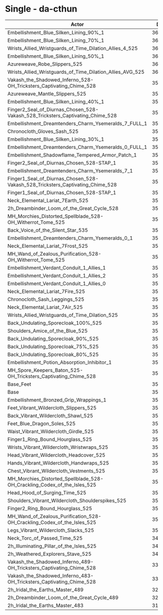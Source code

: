 # Single - da-cthun
| Actor | DPS | Increase |
|---|:---:|:---:|
|Embellishment_Blue_Silken_Lining_90%_1|366014|3.93%|
|Embellishment_Blue_Silken_Lining_70%_1|363149|3.12%|
|Wrists_Allied_Wristguards_of_Time_Dilation_Allies_4_525|361700|2.71%|
|Embellishment_Blue_Silken_Lining_50%_1|360198|2.28%|
|Azureweave_Robe_Slippers_525|360075|2.25%|
|Wrists_Allied_Wristguards_of_Time_Dilation_Allies_AVG_525|360005|2.23%|
|Vakash_the_Shadowed_Inferno_528-OH_Tricksters_Captivating_Chime_528|358910|1.91%|
|Azureweave_Mantle_Slippers_525|358871|1.90%|
|Embellishment_Blue_Silken_Lining_40%_1|358546|1.81%|
|Finger2_Seal_of_Diurnas_Chosen_528-Vakash_528_Tricksters_Captivating_Chime_528|358416|1.77%|
|Embellishment_Dreamtenders_Charm_Ysemeralds_7_FULL_1|356989|1.37%|
|Chronocloth_Gloves_Sash_525|356968|1.36%|
|Embellishment_Blue_Silken_Lining_30%_1|356861|1.33%|
|Embellishment_Dreamtenders_Charm_Ysemeralds_0_FULL_1|356624|1.27%|
|Embellishment_Shadowflame_Tempered_Armor_Patch_1|356437|1.21%|
|Finger2_Seal_of_Diurnas_Chosen_528-STAP_1|356167|1.14%|
|Embellishment_Dreamtenders_Charm_Ysemeralds_7_1|355831|1.04%|
|Finger1_Seal_of_Diurnas_Chosen_528-Vakash_528_Tricksters_Captivating_Chime_528|355771|1.02%|
|Finger1_Seal_of_Diurnas_Chosen_528-STAP_1|355712|1.01%|
|Neck_Elemental_Lariat_7Earth_525|355627|0.98%|
|2h_Dreambinder_Loom_of_the_Great_Cycle_528|355606|0.98%|
|MH_Morchies_Distorted_Spellblade_528-OH_Witherrot_Tome_525|355471|0.94%|
|Back_Voice_of_the_Silent_Star_535|355274|0.88%|
|Embellishment_Dreamtenders_Charm_Ysemeralds_0_1|355073|0.82%|
|Neck_Elemental_Lariat_7Frost_525|354981|0.80%|
|MH_Wand_of_Zealous_Purification_528-OH_Witherrot_Tome_525|354968|0.79%|
|Embellishment_Verdant_Conduit_1_Allies_1|354806|0.75%|
|Embellishment_Verdant_Conduit_1_Allies_2|354750|0.73%|
|Embellishment_Verdant_Conduit_1_Allies_0|354686|0.71%|
|Neck_Elemental_Lariat_7Fire_525|354626|0.70%|
|Chronocloth_Sash_Leggings_525|353995|0.52%|
|Neck_Elemental_Lariat_7Air_525|353956|0.51%|
|Wrists_Allied_Wristguards_of_Time_Dilation_525|353818|0.47%|
|Back_Undulating_Sporecloak_100%_525|353455|0.37%|
|Shoulders_Amice_of_the_Blue_525|353383|0.34%|
|Back_Undulating_Sporecloak_90%_525|353297|0.32%|
|Back_Undulating_Sporecloak_75%_525|353161|0.28%|
|Back_Undulating_Sporecloak_80%_525|353126|0.27%|
|Embellishment_Potion_Absorption_Inhibitor_1|352938|0.22%|
|MH_Spore_Keepers_Baton_525-OH_Tricksters_Captivating_Chime_528|352934|0.22%|
|Base_Feet|352351|0.05%|
|Base|352168|0.00%|
|Embellishment_Bronzed_Grip_Wrappings_1|352091|-0.02%|
|Feet_Vibrant_Wildercloth_Slippers_525|351767|-0.11%|
|Back_Vibrant_Wildercloth_Shawl_525|351753|-0.12%|
|Feet_Blue_Dragon_Soles_525|351711|-0.13%|
|Waist_Vibrant_Wildercloth_Girdle_525|351635|-0.15%|
|Finger1_Ring_Bound_Hourglass_525|351598|-0.16%|
|Wrists_Vibrant_Wildercloth_Wristwraps_525|351487|-0.19%|
|Head_Vibrant_Wildercloth_Headcover_525|351199|-0.28%|
|Hands_Vibrant_Wildercloth_Handwraps_525|351126|-0.30%|
|Chest_Vibrant_Wildercloth_Vestments_525|350832|-0.38%|
|MH_Morchies_Distorted_Spellblade_528-OH_Crackling_Codex_of_the_Isles_525|350832|-0.38%|
|Head_Hood_of_Surging_Time_525|350826|-0.38%|
|Shoulders_Vibrant_Wildercloth_Shoulderspikes_525|350825|-0.38%|
|Finger2_Ring_Bound_Hourglass_525|350587|-0.45%|
|MH_Wand_of_Zealous_Purification_528-OH_Crackling_Codex_of_the_Isles_525|350484|-0.48%|
|Legs_Vibrant_Wildercloth_Slacks_525|350169|-0.57%|
|Neck_Torc_of_Passed_Time_525|349140|-0.86%|
|2h_Illuminating_Pillar_of_the_Isles_525|348994|-0.90%|
|2h_Weathered_Explorers_Stave_525|348571|-1.02%|
|Vakash_the_Shadowed_Inferno_489-OH_Tricksters_Captivating_Chime_528|335409|-4.76%|
|Vakash_the_Shadowed_Inferno_483-OH_Tricksters_Captivating_Chime_528|332515|-5.58%|
|2h_Iridal_the_Earths_Master_489|322800|-8.34%|
|2h_Dreambinder_Loom_of_the_Great_Cycle_489|322097|-8.54%|
|2h_Iridal_the_Earths_Master_483|318791|-9.48%|
